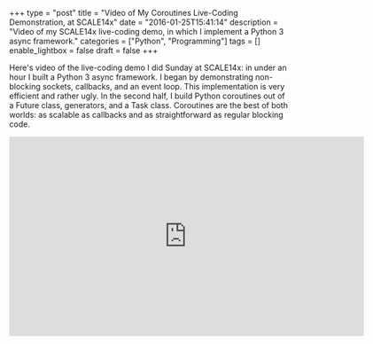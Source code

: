 +++
type = "post"
title = "Video of My Coroutines Live-Coding Demonstration, at SCALE14x"
date = "2016-01-25T15:41:14"
description = "Video of my SCALE14x live-coding demo, in which I implement a Python 3 async framework."
categories = ["Python", "Programming"]
tags = []
enable_lightbox = false
draft = false
+++

<p>Here's video of the live-coding demo I did Sunday at SCALE14x: in under an hour I built a Python 3 async framework. I began by demonstrating non-blocking sockets, callbacks, and an event loop. This implementation is very efficient and rather ugly. In the second half, I build Python coroutines out of a Future class, generators, and a Task class. Coroutines are the best of both worlds: as scalable as callbacks and as straightforward as regular blocking code.</p>
<iframe width="640" height="360" src="https://www.youtube.com/embed/Vp1baYDPFSY?start=8526" frameborder="0" allowfullscreen></iframe>
    